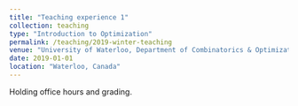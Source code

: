 ```yaml
---
title: "Teaching experience 1"
collection: teaching
type: "Introduction to Optimization"
permalink: /teaching/2019-winter-teaching
venue: "University of Waterloo, Department of Combinatorics & Optimization"
date: 2019-01-01
location: "Waterloo, Canada"
---
```


Holding office hours and grading.
